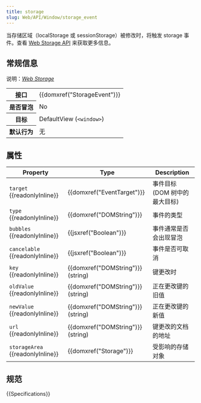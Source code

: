 ```yaml
---
title: storage
slug: Web/API/Window/storage_event
---
```


当存储区域（localStorage 或 sessionStorage）被修改时，将触发 storage 事件。查看 [Web Storage API](/zh-CN/docs/Web/API/Web_Storage_API) 来获取更多信息。

## 常规信息

说明：_[Web Storage](http://www.w3.org/TR/webstorage/#the-storage-event)_

<table class="properties">
  <tbody>
    <tr>
      <th scope="row">接口</th>
      <td>{{domxref("StorageEvent")}}</td>
    </tr>
    <tr>
      <th scope="row">是否冒泡</th>
      <td>No</td>
    </tr>
    <tr>
      <th scope="row">目标</th>
      <td>DefaultView (<code>&#x3C;window></code>)</td>
    </tr>
    <tr>
      <th scope="row">默认行为</th>
      <td>无</td>
    </tr>
  </tbody>
</table>

## 属性

| Property                         | Type                              | Description                   |
| -------------------------------- | --------------------------------- | ----------------------------- |
| `target` {{readonlyInline}}      | {{domxref("EventTarget")}}        | 事件目标 (DOM 树中的最大目标) |
| `type` {{readonlyInline}}        | {{domxref("DOMString")}}          | 事件的类型                    |
| `bubbles` {{readonlyInline}}     | {{jsxref("Boolean")}}             | 事件通常是否会出现冒泡        |
| `cancelable` {{readonlyInline}}  | {{jsxref("Boolean")}}             | 事件是否可取消                |
| `key` {{readonlyInline}}         | {{domxref("DOMString")}} (string) | 键更改时                      |
| `oldValue` {{readonlyInline}}    | {{domxref("DOMString")}} (string) | 正在更改键的旧值              |
| `newValue` {{readonlyInline}}    | {{domxref("DOMString")}} (string) | 正在更改键的新值              |
| `url` {{readonlyInline}}         | {{domxref("DOMString")}} (string) | 键更改的文档的地址            |
| `storageArea` {{readonlyInline}} | {{domxref("Storage")}}            | 受影响的存储对象              |

## 规范

{{Specifications}}
